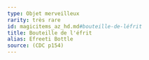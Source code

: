 ```yaml
---
type: Objet merveilleux
rarity: très rare
id: magicitems_az_hd.md#bouteille-de-léfrit
title: Bouteille de l'éfrit
alias: Efreeti Bottle
source: (CDC p154)
---
```


